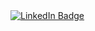 <div id="badges">
   <a href="https://www.linkedin.com/in/roman-shnitser-dev/">
      <img src="https://img.shields.io/badge/LinkedIn-blue?style=for-the-badge&logo=linkedin&logoColor=white" alt="LinkedIn Badge"/>
   </a>
</div>

